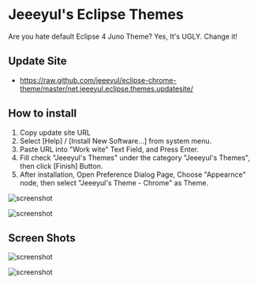 # Jeeeyul's Eclipse Themes

Are you hate default Eclipse 4 Juno Theme?
Yes, It's UGLY. Change it!

## Update Site
* https://raw.github.com/jeeeyul/eclipse-chrome-theme/master/net.jeeeyul.eclipse.themes.updatesite/

## How to install
1. Copy update site URL
2. Select [Help] / [Install New Software...] from system menu.
3. Paste URL into "Work wite" Text Field, and Press Enter.
4. Fill check "Jeeeyul's Themes" under the category "Jeeeyul's Themes", then click [Finish] Button.
5. After installation, Open Preference Dialog Page, Choose "Appearnce" node, then select "Jeeeyul's Theme - Chrome" as Theme.

![screenshot](https://github.com/jeeeyul/eclipse-chrome-theme/raw/master/net.jeeeyul.eclipse.themes.build/web-resource/how-to-1.png)

![screenshot](https://github.com/jeeeyul/eclipse-chrome-theme/raw/master/net.jeeeyul.eclipse.themes.build/web-resource/how-to-2.png)

## Screen Shots
![screenshot](https://github.com/jeeeyul/eclipse-chrome-theme/raw/master/net.jeeeyul.eclipse.themes.build/web-resource/chrome-theme-1.png)

![screenshot](https://github.com/jeeeyul/eclipse-chrome-theme/raw/master/net.jeeeyul.eclipse.themes.build/web-resource/chrome-theme-2.png)


